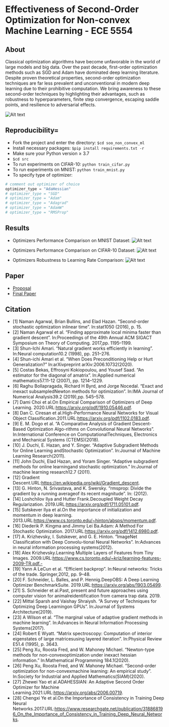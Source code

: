# Effectiveness of Second-Order Optimization for Non-convex Machine Learning - ECE 5554

## About
Classical optimization algorithms have become unfavorable in the world of large models and big data. Over the past decade, first-order optimization methods such as SGD and Adam have dominated deep learning literature. Despite proven theoretical properties, second-order optimization techniques are far less prevalent and unconventional in modern deep learning due to their prohibitive computation. We bring awareness to these second-order techniques by highlighting their advantages, such as robustness to hyperparameters, finite step convergence, escaping saddle points, and resilience to adversarial effects.

![Alt text](https://github.com/mnguyen0226/soo_non_convex_ml/blob/main/docs/results/first_order_vs_second_order.png)

## Reproducibility=
- Fork the project and enter the directory: `$cd soo_non_convex_ml`
- Install necessary packages: `$pip install requirements.txt -r`
- Make sure your Python version ≥ 3.7
- `$cd src`
- To run experiments on CIFAR-10: `python train_cifar.py`
- To run experiments on MNIST: `python train_mnist.py`
- To specify type of optimizer:

```python
# comment out optimizer of choice
optimizer_type = "AdaHessian"
# optimizer_type = "SGD"
# optimizer_type = "Adam"
# optimizer_type = "Adagrad"
# optimizer_type = "AdamW"
# optimizer_type = "RMSProp"

```

## Results
- Optimizers Performance Comparison on MNIST Dataset:
![Alt text](https://github.com/mnguyen0226/soo_non_convex_ml/blob/main/docs/results/Optimizers%20Performance%20Comparison%20on%20MNIST%20Datset.png)

- Optimizers Performance Comparison on CIFAR-10 Dataset:
![Alt text](https://github.com/mnguyen0226/soo_non_convex_ml/blob/main/docs/results/Optimizers%20Performance%20Comparison%20on%20CIFAR-10%20Dataset.png)

- Optimizers Robustness to Learning Rate Comparison:
![Alt text](https://github.com/mnguyen0226/soo_non_convex_ml/blob/main/docs/results/Optimizers%20Robustness%20to%20Learning%20Rate%20Comparison.png)


## Paper
- [Proposal](https://github.com/mnguyen0226/soo_non_convex_ml/tree/main/docs/Proposal)
- [Final Paper](https://github.com/mnguyen0226/soo_non_convex_ml/blob/main/docs/Computer_Vision_Final_Project.pdf)

## Citation
- [1] Naman Agarwal, Brian Bullins, and Elad Hazan. “Second-order stochastic optimization inlinear time”. In:stat1050 (2016), p. 15.
- [2] Naman Agarwal et al. “Finding approximate local minima faster than gradient descent”. In:Proceedings of the 49th Annual ACM SIGACT Symposium on Theory of Computing. 2017,pp. 1195–1199.
- [3] Shun-Ichi Amari. “Natural gradient works efficiently in learning”. In:Neural computation10.2 (1998), pp. 251–276.
- [4] Shun-ichi Amari et al. “When Does Preconditioning Help or Hurt Generalization?” In:arXivpreprint arXiv:2006.10732(2020).
- [5] Costas Bekas, Effrosyni Kokiopoulou, and Yousef Saad. “An estimator for the diagonal of amatrix”. In:Applied numerical mathematics57.11-12 (2007), pp. 1214–1229.
- [6] Raghu Bollapragada, Richard H Byrd, and Jorge Nocedal. “Exact and inexact subsampledNewton methods for optimization”. In:IMA Journal of Numerical Analysis39.2 (2019),pp. 545–578.
- [7] Dami Choi et al.On Empirical Comparison of Optimizers of Deep Learning. 2020.URL:https://arxiv.org/pdf/1910.05446.pdf.
- [8] Dan C. Ciresan et al.High-Performance Neural Networks for Visual Object Classification.2011.URL:https://arxiv.org/pdf/1102.0183.pdf.
- [9] E. M. Dogo et al. “A Comparative Analysis of Gradient Descent-Based Optimization Algo-rithms on Convolutional Neural Networks”. In:International Conference on ComputationalTechniques, Electronics and Mechanical Systems (CTEMS)(2018).
- [10] J. Duchi, E. Hazan, and Y. Singer. “Adaptive Subgradient Methods for Online Learning andStochastic Optimization”. In:Journal of Machine Learning Research(2011).
- [11] John Duchi, Elad Hazan, and Yoram Singer. “Adaptive subgradient methods for online learningand stochastic optimization.” In:Journal of machine learning research12.7 (2011).
- [12] Gradient Descent.URL:https://en.wikipedia.org/wiki/Gradient_descent.
- [13] G. Hinton, N. Srivastava, and K. Swersky. “rmsprop: Divide the gradient by a running averageof its recent magnitude”. In: (2012).
- [14] Loshchilov  Ilya  and  Hutter  Frank.Decoupled  Weight  Decay  Regularization. 2019.URL:https://arxiv.org/pdf/1711.05101.pdf.
- [15] Sutskever Ilya et al.On the importance of initialization and momentum in deep learning. 2013.URL:https://www.cs.toronto.edu/~hinton/absps/momentum.pdf.
- [16] Diederik P. Kingma and Jimmy Lei Ba.Adam: A Method For Stochastic Optimization. 2017.URL:https://arxiv.org/pdf/1412.6980.pdf.
- [17] A. Krizhevsky, I. Sutskever, and G. E. Hinton. “ImageNet Classification with Deep Convolu-tional Neural Networks”. In:Advances in neural information processing systems(2012).
- [18] Alex Krizhevsky.Learning Multiple Layers of Features from Tiny Images. 2009.URL:https://www.cs.toronto.edu/~kriz/learning-features-2009-TR.pdf.-
- [19] Yann A LeCun et al. “Efficient backprop”. In:Neural networks: Tricks of the trade. Springer,2012, pp. 9–48.
- [20] F. Schneider, L. Balles, and P. Hennig.DeepOBS: A Deep Learning Optimizer BenchmarkSuite. 2019.URL:https://arxiv.org/abs/1903.05499.
- [21] S. Schneider et al.Past, present and future approaches using computer vision for animalreidentification from camera trap data. 2019.
- [22] Mittal Sparsh and Vaishay Shraiysh. “A Survey of Techniques for Optimizing Deep Learningon GPUs”. In:Journal of Systems Architecture(2019).
- [23] A Wilson et al. “The marginal value of adaptive gradient methods in machine learning”. In:Advances in Neural Information Processing Systems(2017).
- [24] Robert E Wyatt. “Matrix spectroscopy: Computation of interior eigenstates of large matricesusing layered iteration”. In:Physical Review E51.4 (1995), p. 3643.
- [25] Peng Xu, Roosta Fred, and W. Mahoney Michael. “Newton-type methods for non-convexoptimization under inexact hessian information.” In:Mathematical Programming 184.1(2020).
- [26] Peng Xu, Roosta Fred, and W. Mahoney Michael. “Second-order optimization for non-convexmachine learning: An empirical study”. In:Society for Industrial and Applied Mathematics(SIAM)(2020).
- [27] Zhewei Yao et al.ADAHESSIAN: An Adaptive Second Order Optimizer for Machine Learning.2021.URL:https://arxiv.org/abs/2006.00719.
- [28] Chengxi Ye et al.On the Importance of Consistency in Training Deep Neural Networks.2017.URL:https://www.researchgate.net/publication/318868196_On_the_Importance_of_Consistency_in_Training_Deep_Neural_Networks.
